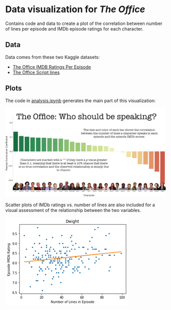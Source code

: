 # Data visualization for _The Office_

Contains code and data to create a plot of the correlation between number of lines per episode and IMDb episode ratings for each character.

## Data 

Data comes from these two Kaggle datasets:
- [The Office IMDB Ratings Per Episode](https://www.kaggle.com/kapastor/the-office-imdb-ratings-per-episode)
- [The Office Script lines](https://www.kaggle.com/lillitarhea/the-office-script-lines)

## Plots

The code in [analysis.ipynb](/code/analysis.ipynb) generates the main part of this visualization:

![](/imgs/correlations.png)

Scatter plots of IMDb ratings vs. number of lines are also included for a visual assessment of the relationship between the two variables.

![](/imgs/scatter.png)
